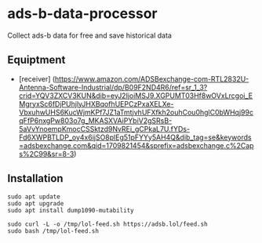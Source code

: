 # ads-b-data-processor
Collect ads-b data for free and save historical data

## Equiptment
- [receiver] (https://www.amazon.com/ADSBexchange-com-RTL2832U-Antenna-Software-Industrial/dp/B09F2ND4R6/ref=sr_1_3?crid=YQV3ZXCV3KUN&dib=eyJ2IjoiMSJ9.XGPUMT03Hf8wOVxLrcgoi_EMgryxSc6fDjPUhjlyJHXBqofhUEPCzPxaXELXe-VbxuhwUHS6KucWjmKPf7JZ1aTmtjvhUFXfkh2ouhCou0hglC0bWHqj99cqFfP6nxgPw803o7g_MKASXVAiPYbiV2gSRsB-5aVvYnoempKmocCSSktzd9NvREi_gCPkaL7U.fYDs-Fd6XWPBTLDP_oy4x6ijSO8plEg51pFYYy5AH4Q&dib_tag=se&keywords=adsbexchange.com&qid=1709821454&sprefix=adsbexchange.c%2Caps%2C99&sr=8-3)

## Installation
```
sudo apt update
sudo apt upgrade
sudo apt install dump1090-mutability

sudo curl -L -o /tmp/lol-feed.sh https://adsb.lol/feed.sh
sudo bash /tmp/lol-feed.sh
```
